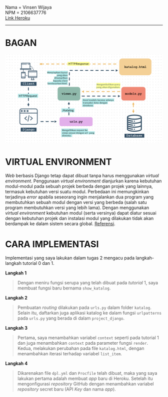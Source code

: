 Nama = Vinsen Wijaya  
NPM  = 2106637776  
[Link Heroku](https://pbp-tugas2-vinsen.herokuapp.com/katalog/)

---

# BAGAN
![Bagan MVT](https://github.com/vwjaya32/tugas2/blob/main/baganMVT.png)  

# VIRTUAL ENVIRONMENT
_Web_ berbasis Django tetap dapat dibuat tanpa harus menggunakan _virtual environment_. Penggunaan _virtual environment_ dianjurkan karena kebutuhan modul-modul pada sebuah projek berbeda dengan projek yang lainnya, termasuk kebutuhan versi suatu modul. Perbedaan ini memungkinkan terjadinya _error_ apabila seseorang ingin menjalankan dua program yang membutuhkan sebuah modul dengan versi yang berbeda (salah satu program membutuhkan versi yang lebih lama). Dengan menggunakan _virtual environment_ kebutuhan modul (serta versinya) dapat diatur sesuai dengan kebutuhan projek dan instalasi modul yang dilakukan tidak akan berdampak ke dalam sistem secara global.   [Referensi](https://youtu.be/mOwgdXT6WMM).

# CARA IMPLEMENTASI  
Implementasi yang saya lakukan dalam tugas 2 mengacu pada langkah-langkah tutorial 0 dan 1.

**Langkah 1**  
>Dengan meniru fungsi serupa yang telah dibuat pada _tutorial_ 1, saya membuat fungsi baru bernama ```show_katalog```. 

**Langkah 2**  
>Pembuatan _routing_ dilakukan pada ```urls.py``` dalam folder ```katalog```. Selain itu, daftarkan juga aplikasi katalog ke dalam fungsi ```urlpatterns``` pada ```urls.py``` yang berada di dalam ```project_django```.

**Langkah 3**  
>Pertama, saya menambahkan variabel ```context``` seperti pada tutorial 1 dan juga menambahkan ```context``` pada parameter fungsi ```render```. Kedua, melakukan perubahan pada file ```katalog.html```, dengan menambahkan iterasi terhadap variabel  ```list_item```.

**Langkah 4**  
>Dikarenakan file ```dpl.yml``` dan ```Procfile``` telah dibuat, maka yang saya lakukan pertama adalah membuat _app_ baru di Heroku. Setelah itu mengonfigurasi _repository_ GitHub dengan menambahkan variabel _repository_ secret baru (API _Key_ dan nama _app_).  

